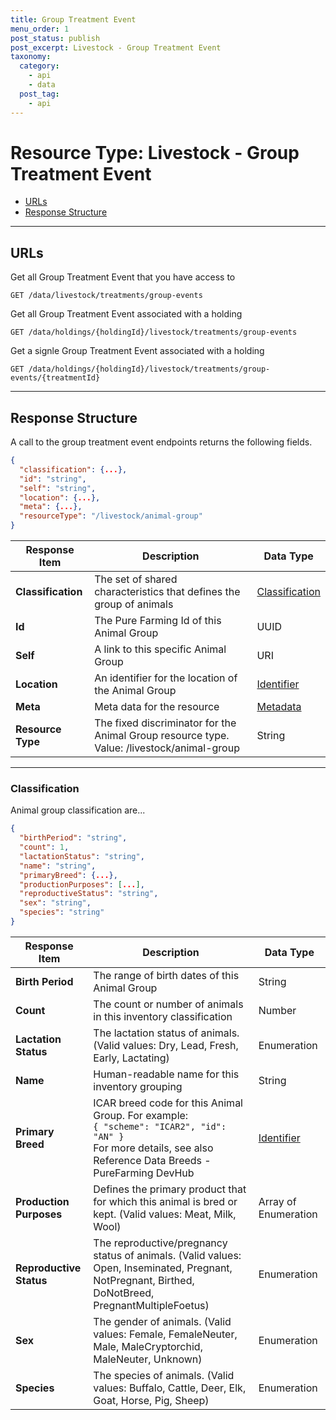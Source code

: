 ```yaml
---
title: Group Treatment Event
menu_order: 1
post_status: publish
post_excerpt: Livestock - Group Treatment Event
taxonomy:
  category:
    - api
    - data
  post_tag:
    - api
---
```


# Resource Type: Livestock - Group Treatment Event

- [URLs](#urls)
- [Response Structure](#response-structure)

---

## URLs

Get all Group Treatment Event that you have access to

```
GET /data/livestock/treatments/group-events
```

Get all Group Treatment Event associated with a holding

```
GET ​/data/holdings/{holdingId}/livestock/treatments/group-events
```

Get a signle Group Treatment Event associated with a holding

```
GET /data/holdings/{holdingId}/livestock/treatments/group-events/{treatmentId}
```

---

## Response Structure

A call to the group treatment event endpoints returns the following fields.

```json
{
  "classification": {...},
  "id": "string",
  "self": "string",
  "location": {...},
  "meta": {...},
  "resourceType": "/livestock/animal-group"
}
```

| Response Item      | Description                                                                                    | Data Type                                          |
| ------------------ | ---------------------------------------------------------------------------------------------- | -------------------------------------------------- |
| **Classification** | The set of shared characteristics that defines the group of animals                            | [Classification](#classification)                  |
| **Id**             | The Pure Farming Id of this Animal Group                                                       | UUID                                               |
| **Self**           | A link to this specific Animal Group                                                           | URI                                                |
| **Location**       | An identifier for the location of the Animal Group                                             | [Identifier](/resource-types/common.md#identifier) |
| **Meta**           | Meta data for the resource                                                                     | [Metadata](/resource-types/common.md#metadata)     |
| **Resource Type**  | The fixed discriminator for the Animal Group resource type.<br/>Value: /livestock/animal-group | String                                             |

---

### Classification

Animal group classification are...

```json
{
  "birthPeriod": "string",
  "count": 1,
  "lactationStatus": "string",
  "name": "string",
  "primaryBreed": {...},
  "productionPurposes": [...],
  "reproductiveStatus": "string",
  "sex": "string",
  "species": "string"
}
```

| Response Item           | Description                                                                                                                                                           | Data Type                                          |
| ----------------------- | --------------------------------------------------------------------------------------------------------------------------------------------------------------------- | -------------------------------------------------- |
| **Birth Period**        | The range of birth dates of this Animal Group                                                                                                                         | String                                             |
| **Count**               | The count or number of animals in this inventory classification                                                                                                       | Number                                             |
| **Lactation Status**    | The lactation status of animals. (Valid values: Dry, Lead, Fresh, Early, Lactating)                                                                                   | Enumeration                                        |
| **Name**                | Human-readable name for this inventory grouping                                                                                                                       | String                                             |
| **Primary Breed**       | ICAR breed code for this Animal Group. For example:<br/>`{ "scheme": "ICAR2", "id": "AN" }`<br/>For more details, see also Reference Data Breeds - PureFarming DevHub | [Identifier](/resource-types/common.md#identifier) |
| **Production Purposes** | Defines the primary product that for which this animal is bred or kept. (Valid values: Meat, Milk, Wool)                                                              | Array of Enumeration                               |
| **Reproductive Status** | The reproductive/pregnancy status of animals. (Valid values: Open, Inseminated, Pregnant, NotPregnant, Birthed, DoNotBreed, PregnantMultipleFoetus)                   | Enumeration                                        |
| **Sex**                 | The gender of animals. (Valid values: Female, FemaleNeuter, Male, MaleCryptorchid, MaleNeuter, Unknown)                                                               | Enumeration                                        |
| **Species**             | The species of animals. (Valid values: Buffalo, Cattle, Deer, Elk, Goat, Horse, Pig, Sheep)                                                                           | Enumeration                                        |
